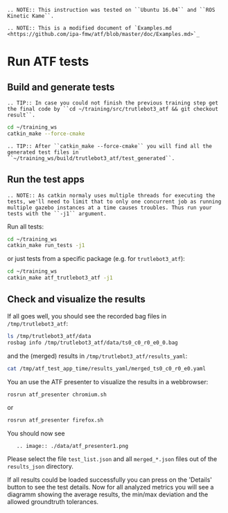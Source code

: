 ```eval_rst
.. NOTE:: This instruction was tested on ``Ubuntu 16.04`` and ``ROS Kinetic Kame``.

.. NOTE:: This is a modified document of `Examples.md <https://github.com/ipa-fmw/atf/blob/master/doc/Examples.md>`_
```
# Run ATF tests

## Build and generate tests

```eval_rst
.. TIP:: In case you could not finish the previous training step get the final code by ``cd ~/training/src/trutlebot3_atf && git checkout result``.
```

```bash
cd ~/training_ws
catkin_make --force-cmake
```

```eval_rst
.. TIP:: After ``catkin_make --force-cmake`` you will find all the generated test files in ``~/training_ws/build/trutlebot3_atf/test_generated``.
```

## Run the test apps


```eval_rst
.. NOTE:: As catkin normaly uses multiple threads for executing the tests, we'll need to limit that to only one concurrent job as running multiple gazebo instances at a time causes troubles. Thus run your tests with the ``-j1`` argument.
```

Run all tests:
```bash
cd ~/training_ws
catkin_make run_tests -j1
```

or just tests from a specific package (e.g. for `trutlebot3_atf`):

```bash
cd ~/training_ws
catkin_make atf_trutlebot3_atf -j1
```

## Check and visualize the results
If all goes well, you should see the recorded bag files in `/tmp/trutlebot3_atf`:
```bash
ls /tmp/trutlebot3_atf/data
rosbag info /tmp/trutlebot3_atf/data/ts0_c0_r0_e0_0.bag
```
and the (merged) results in `/tmp/trutlebot3_atf/results_yaml`:
```bash
cat /tmp/atf_test_app_time/results_yaml/merged_ts0_c0_r0_e0.yaml
```
You an use the ATF presenter to visualize the results in a webbrowser:
```bash
rosrun atf_presenter chromium.sh
```
or
```bash
rosrun atf_presenter firefox.sh
```

You should now see
```eval_rst
   .. image:: ./data/atf_presenter1.png
```

Please select the file ```test_list.json``` and all ```merged_*.json``` files out of the ```results_json``` directory.

If all results could be loaded successfully you can press on the 'Details' button to see the test details.
Now for all analyzed metrics you will see a diagramm showing the average results, the min/max deviation and the allowed groundtruth tolerances.
